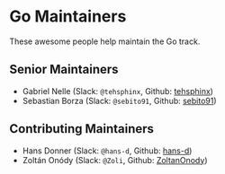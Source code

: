 # Go Maintainers

These awesome people help maintain the Go track.

## Senior Maintainers

- Gabriel Nelle (Slack: `@tehsphinx`, Github: [tehsphinx](https://github.com/tehsphinx))
- Sebastian Borza (Slack: `@sebito91`, Github: [sebito91](https://github.com/sebito91))

## Contributing Maintainers

- Hans Donner (Slack: `@hans-d`, Github: [hans-d](https://github.com/hans-d/))
- Zoltán Onódy (Slack: `@Zoli`, Github: [ZoltanOnody](https://github.com/zoltanonody/))
